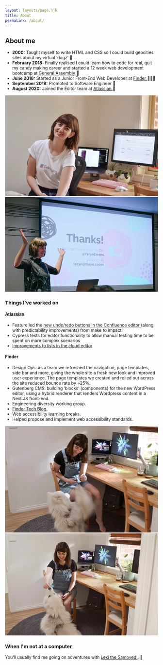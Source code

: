 ```yaml
---
layout: layouts/page.njk
title: About
permalink: /about/
---
```


<section>
        <h2>About me</h2>
        <ul className={utilStyles.listStandard}>
          <li>
            <strong>2000:</strong> Taught myself to write HTML and CSS so I
            could build geocities sites about my virtual ‘dogz’ 🐶
          </li>
          <li>
            <strong>February 2018:</strong> Finally realised I could learn how
            to code for real, quit my candy making career and started a 12 week
            web development bootcamp at
            <a
              className={utilStyles.linkFeature}
              href="https://generalassemb.ly/"
            >
              General Assembly
            </a>
            🍬
          </li>
          <li>
            <strong>June 2018:</strong> Started as a Junior Front-End Web
            Developer at
            <a
              className={utilStyles.linkFeature}
              href="https://www.finder.com.au/"
            >
              Finder
            </a>
            👩🏻‍💻
          </li>
          <li>
            <strong>September 2019:</strong> Promoted to Software Engineer 🎉
          </li>
          <li>
            <strong>August 2020:</strong> Joined the Editor team at
            <a
              className={utilStyles.linkFeature}
              href="https://www.atlassian.com/"
            >
              Atlassian
            </a>
            🥳
          </li>
        </ul>
      </section>
      <section class="aboutImageWrapper">
        <img
          src="/images/taryndesk.jpg"
          alt="Taryn sitting in her home office"
          class="imageHalf"
        />
        <img
          src="/images/speaking-thanks.jpg"
          alt="Taryn speaking at SydCSS"
          class="imageHalf"
        />
      </section>
      <section>
        <h3 className={utilStyles.h3}>Things I’ve worked on</h3>
        <h4>Atlassian</h4>
        <ul className={utilStyles.listStandard}>
          <li>
            Feature led the
            <a href="https://community.atlassian.com/t5/Confluence-articles/New-Undo-Redo-buttons-in-the-Confluence-editor/ba-p/1735895"> 
              new undo/redo buttons in the Confluence editor
            </a>
            (along with predictability improvements) from make to impact!
          </li>
          <li>
            Cypress tests for editor functionality to allow manual testing time
            to be spent on more complex scenarios
          </li>
          <li>
            <a href="https://community.atlassian.com/t5/Confluence-Cloud-articles/Solving-WTF-moments-in-Confluence-Improvements-to-lists-have/ba-p/1601228">
              Improvements to lists in the cloud editor
            </a>
          </li>
        </ul>
        <h4>Finder</h4>
        <ul className={utilStyles.listStandard}>
          <li>
            Design Ops: as a team we refreshed the navigation, page templates,
            side bar and more, giving the whole site a fresh new look and
            improved user experience. The page templates we created and rolled
            out across the site reduced bounce rate by ~25%.
          </li>
          <li>
            Gutenberg CMS: building ‘blocks’ (components) for the new WordPress
            editor, using a hybrid renderer that renders Wordpress content in a
            Next.JS front-end.
          </li>
          <li>
            Engineering diversity working group.
          </li>
          <li>
            <a
              className={utilStyles.linkFeature}
              href="https://medium.com/finder-tech"
            >
              Finder Tech Blog.
            </a>
          </li>
          <li>
            Web accessibility learning breaks.
          </li>
          <li>
            Helped propose and implement web accessibility standards.
          </li>
        </ul>
      </section>
      <section class="aboutImageWrapper">
        <img
          src="/images/taryn-lexi-desk1.jpg"
          alt="Taryn at her desk with her big fluffy dog begging for treats"
          class="imageHalf"
        />
        <img
          src="/images/taryn-lexi-desk2.jpg"
          alt="Taryn at her desk giving her big fluffy dog a treat"
          class="imageHalf"
        />
      </section>
      <section>
        <h3 className={utilStyles.h3}>When I'm not at a computer</h3>
        <p>
          You'll usually find me going on adventures with
          <a
            className={utilStyles.linkFeature}
            href="https://www.instagram.com/lexi.samoyed"
          >
            Lexi the Samoyed
          </a>
          . 🐶
        </p>
      </section>
